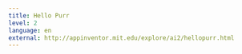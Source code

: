 ```yaml
---
title: Hello Purr
level: 2
language: en
external: http://appinventor.mit.edu/explore/ai2/hellopurr.html
---
```

